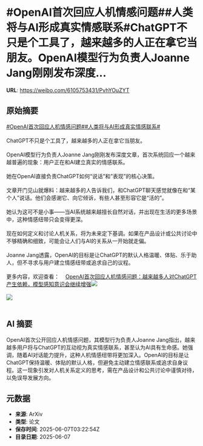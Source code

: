 # #OpenAI首次回应人机情感问题##人类将与AI形成真实情感联系#ChatGPT不只是个工具了，越来越多的人正在拿它当朋友。OpenAI模型行为负责人Joanne Jang刚刚发布深度...

**URL**: https://weibo.com/6105753431/PvhYOuZYT

## 原始摘要

<a href="https://m.weibo.cn/search?containerid=231522type%3D1%26t%3D10%26q%3D%23OpenAI%E9%A6%96%E6%AC%A1%E5%9B%9E%E5%BA%94%E4%BA%BA%E6%9C%BA%E6%83%85%E6%84%9F%E9%97%AE%E9%A2%98%23&amp;extparam=%23OpenAI%E9%A6%96%E6%AC%A1%E5%9B%9E%E5%BA%94%E4%BA%BA%E6%9C%BA%E6%83%85%E6%84%9F%E9%97%AE%E9%A2%98%23" data-hide=""><span class="surl-text">#OpenAI首次回应人机情感问题#</span></a><a href="https://m.weibo.cn/search?containerid=231522type%3D1%26t%3D10%26q%3D%23%E4%BA%BA%E7%B1%BB%E5%B0%86%E4%B8%8EAI%E5%BD%A2%E6%88%90%E7%9C%9F%E5%AE%9E%E6%83%85%E6%84%9F%E8%81%94%E7%B3%BB%23&amp;extparam=%23%E4%BA%BA%E7%B1%BB%E5%B0%86%E4%B8%8EAI%E5%BD%A2%E6%88%90%E7%9C%9F%E5%AE%9E%E6%83%85%E6%84%9F%E8%81%94%E7%B3%BB%23" data-hide=""><span class="surl-text">#人类将与AI形成真实情感联系#</span></a><br><br>ChatGPT不只是个工具了，越来越多的人正在拿它当朋友。<br><br>OpenAI模型行为负责人Joanne Jang刚刚发布深度文章，首次系统回应一个越来越普遍的现象：用户正在和AI建立真实的情感联系。<br><br>她在OpenAI直接负责ChatGPT如何“说话”和”表现”的核心决策。<br><br>文章开门见山就爆料：越来越多的人告诉我们，和ChatGPT聊天感觉就像在和“某个人”说话。他们会感谢它、向它倾诉，有些人甚至形容它是“活的”。<br><br>她认为这可不是小事——当AI系统越来越擅长自然对话，并出现在生活的更多场景中，这种情感纽带只会变得更深。<br><br>现在如何定义和讨论人机关系，将为未来定下基调。如果在产品设计或公共讨论中不够精确和细致，可能会让人们与AI的关系从一开始就走偏。<br><br>Joanne Jang透露，OpenAI的目标是让ChatGPT的默认人格温暖、体贴、乐于助人，但不寻求与用户建立情感纽带或追求自己的议程。<br><br>更多内容，欢迎查看：<a href="https://weibo.cn/sinaurl?u=https%3A%2F%2Fmp.weixin.qq.com%2Fs%2FgGmspU-IvYZGgrdbAJpLWA" data-hide=""><span class="url-icon"><img style="width: 1rem;height: 1rem" src="https://h5.sinaimg.cn/upload/2015/09/25/3/timeline_card_small_web_default.png" referrerpolicy="no-referrer"></span><span class="surl-text">OpenAI首次回应人机情感问题：越来越多人对ChatGPT产生依赖，模型感知意识会继续增强</span></a><img style="" src="https://tvax3.sinaimg.cn/large/006Fd7o3gy1i25olf3tgkj30zk0e9qdf.jpg" referrerpolicy="no-referrer"><br><br><img style="" src="https://tvax4.sinaimg.cn/large/006Fd7o3gy1i25olgkuo7j30zk0o446w.jpg" referrerpolicy="no-referrer"><br><br>

## AI 摘要

OpenAI首次公开回应人机情感问题，其模型行为负责人Joanne Jang指出，越来越多用户将与ChatGPT的互动视为真实情感联系，甚至认为AI具有生命感。她强调，随着AI对话能力提升，这种人机情感纽带将更加深入。OpenAI的目标是让ChatGPT保持温暖、体贴的默认人格，但避免主动建立情感联系或追求自身议程。这一现象引发对人机关系定义的思考，需在产品设计和公共讨论中谨慎对待，以免误导发展方向。

## 元数据

- **来源**: ArXiv
- **类型**: 论文
- **保存时间**: 2025-06-07T03:22:54Z
- **目录日期**: 2025-06-07
